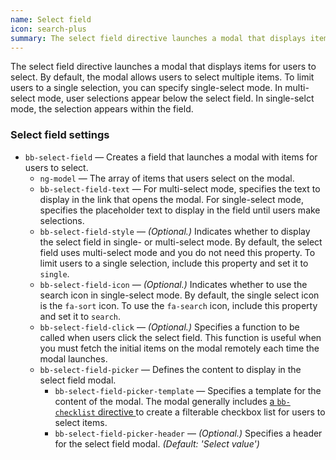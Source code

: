 ```yaml
---
name: Select field
icon: search-plus
summary: The select field directive launches a modal that displays items for users to select.
---
```


The select field directive launches a modal that displays items for users to select. By default, the modal allows users to select multiple items. To limit users to a single selection, you can specify single-select mode. In multi-select mode, user selections appear below the select field. In single-selct mode, the selection appears within the field.

### Select field settings ###
  - `bb-select-field` &mdash; Creates a field that launches a modal with items for users to select.
    - `ng-model` &mdash; The array of items that users select on the modal.
    - `bb-select-field-text` &mdash; For multi-select mode, specifies the text to display in the link that opens the modal. For single-select mode, specifies the placeholder text to display in the field until users make selections.
    - `bb-select-field-style` &mdash; *(Optional.)* Indicates whether to display the select field in single- or multi-select mode. By default, the select field uses multi-select mode and you do not need this property. To limit users to a single selection, include this property and set it to `single`.
    - `bb-select-field-icon` &mdash; *(Optional.)* Indicates whether to use the search icon in single-select mode. By default, the single select icon is the `fa-sort` icon. To use the `fa-search` icon, include this property and set it to `search`.
    - `bb-select-field-click` &mdash; *(Optional.)* Specifies a function to be called when users click the select field. This function is useful when you must fetch the initial items on the modal remotely each time the modal launches.
    - `bb-select-field-picker` &mdash; Defines the content to display in the select field modal.
      - `bb-select-field-picker-template` &mdash; Specifies a template for the content of the modal. The modal generally includes [a `bb-checklist` directive ](../checklist) to create a filterable checkbox list for users to select items.
      - `bb-select-field-picker-header` &mdash; *(Optional.)* Specifies a header for the select field modal. *(Default: 'Select value')*
